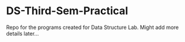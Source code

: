 # DS-Third-Sem-Practical
Repo for the programs created for Data Structure Lab.
Might add more details later...
